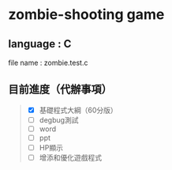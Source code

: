 zombie-shooting game  
===
language : C  
---
file name : zombie.test.c  


目前進度（代辦事項）    
---
>- [x] 基礎程式大綱（60分版）  
>- [ ] degbug測試    
>- [ ] word    
>- [ ] ppt    
>- [ ] HP顯示    
>- [ ] 增添和優化遊戲程式    
